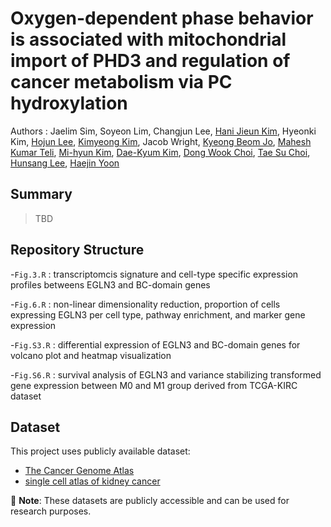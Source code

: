 # Oxygen-dependent phase behavior is associated with mitochondrial import of PHD3 and regulation of cancer metabolism via PC hydroxylation
Authors : Jaelim Sim, Soyeon Lim, Changjun Lee, [Hani Jieun Kim](https://scholar.google.com/citations?hl=en&user=dVDoGfgAAAAJ), Hyeonki Kim, [Hojun Lee](https://orcid.org/0009-0001-5395-2051), [Kimyeong Kim](https://orcid.org/0009-0003-4132-8977), Jacob Wright, [Kyeong Beom Jo](https://scholar.google.com/citations?hl=en&user=fiWHs_IAAAAJ), [Mahesh Kumar Teli](https://scholar.google.co.in/citations?user=Kk0jbnAAAAAJ&hl=en), [Mi-hyun Kim](https://scholar.google.com/citations?hl=en&user=_hJ6GpMAAAAJ), [Dae-Kyum Kim](https://scholar.google.com/citations?hl=en&user=1vrt1TAAAAAJ), [Dong Wook Choi](https://www.linkedin.com/in/dong-wook-choi-178765115/), [Tae Su Choi](https://scholar.google.com/citations?user=yM_9quUAAAAJ&hl=en), [Hunsang Lee](https://scholar.google.com/citations?hl=en&user=OTb8CK4AAAAJ&view_op=list_works&sortby=pubdate), [Haejin Yoon](https://scholar.google.co.kr/citations?user=1paFUdEAAAAJ&hl=en&oi=ao)

## Summary
> TBD

## Repository Structure
-`Fig.3.R` : transcriptomcis signature and cell-type specific expression profiles betweens EGLN3 and BC-domain genes

-`Fig.6.R` : non-linear dimensionality reduction, proportion of cells expressing EGLN3 per cell type, pathway enrichment, and marker gene expression

-`Fig.S3.R` : differential expression of EGLN3 and BC-domain genes for volcano plot and heatmap visualization

-`Fig.S6.R` : survival analysis of EGLN3 and variance stabilizing transformed gene expression between M0 and M1 group derived from TCGA-KIRC dataset

## Dataset
This project uses publicly available dataset: 
- [The Cancer Genome Atlas](https://portal.gdc.cancer.gov/projects/TCGA-KIRC)
- [single cell atlas of kidney cancer](https://www.sanger.ac.uk/collaboration/microenvironment-of-kidney-cancer/)

📌 **Note**: These datasets are publicly accessible and can be used for research purposes.  
